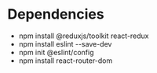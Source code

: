 # Dependencies 

- npm install @reduxjs/toolkit react-redux
- npm install eslint --save-dev
- npm init @eslint/config
- npm install react-router-dom